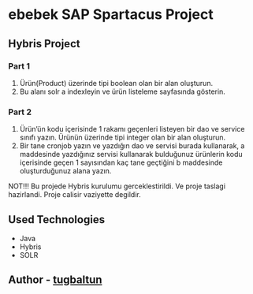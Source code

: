 # ebebek SAP Spartacus Project

## Hybris Project

### Part 1

1.	Ürün(Product) üzerinde tipi boolean olan bir alan oluşturun.
2.	Bu alanı solr a indexleyin ve ürün listeleme sayfasında gösterin.

### Part 2
1.  Ürün’ün kodu içerisinde 1 rakamı geçenleri listeyen bir dao ve service sınıfı yazın. 
 Ürünün üzerinde tipi integer olan bir alan oluşturun.
2. Bir tane cronjob yazın ve yazdığın dao ve servisi burada kullanarak, a maddesinde yazdığınız servisi kullanarak bulduğunuz ürünlerin kodu içerisinde geçen 1 sayısından kaç tane geçtiğini b maddesinde oluşturduğunuz alana yazın.


NOT!!! Bu projede Hybris kurulumu gerceklestirildi. Ve proje taslagi hazirlandi. Proje calisir vaziyette degildir.

## Used Technologies
- Java
- Hybris
- SOLR

## Author - [tugbaltun](https://github.com/tugbaltun)

